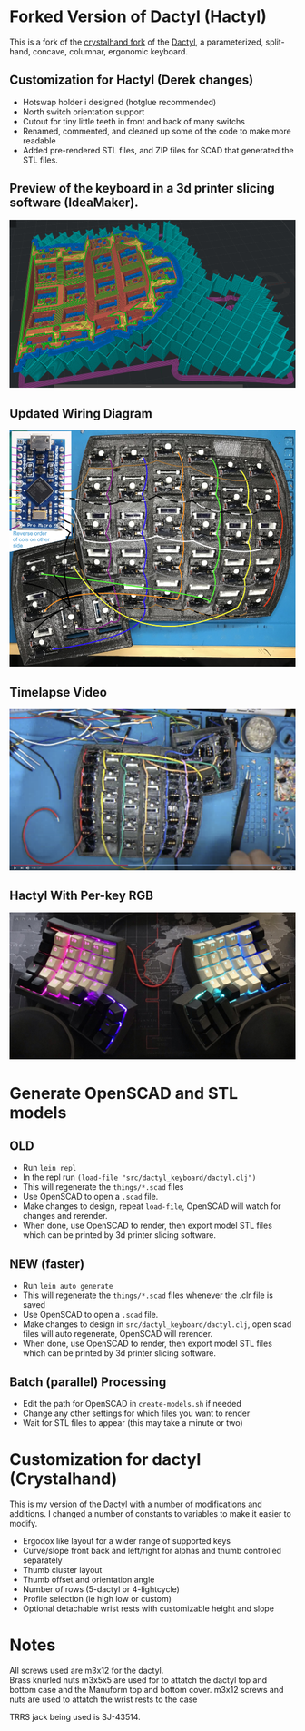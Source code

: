 # Forked Version of Dactyl (Hactyl)

This is a fork of the [crystalhand fork](https://github.com/crystalhand/dactyl-keyboard) of the [Dactyl](https://github.com/adereth/dactyl-keyboard), a parameterized, split-hand, concave, columnar, ergonomic keyboard.

## Customization for Hactyl (Derek changes)
- Hotswap holder i designed (hotglue recommended)
- North switch orientation support
- Cutout for tiny little teeth in front and back of many switchs
- Renamed, commented, and cleaned up some of the code to make more readable
- Added pre-rendered STL files, and ZIP files for SCAD that generated the STL files.

## Preview of the keyboard in a 3d printer slicing software (IdeaMaker).
![3D Printing](/resources/3dprintingsupports.png)

## Updated Wiring Diagram
![Fancy Wire Diagram](/resources/fancy-wiring-diagram.png)

## Timelapse Video
[![Dactyl Timelapse Video](/resources/timelapse-screenshot.png)](https://youtu.be/jucJIm_TujM)

## Hactyl With Per-key RGB
![Hactyl Glamourshot](/resources/hactyl_glamourshot.jpeg)

# Generate OpenSCAD and STL models

## OLD
* Run `lein repl`
* In the repl run `(load-file "src/dactyl_keyboard/dactyl.clj")`
* This will regenerate the `things/*.scad` files
* Use OpenSCAD to open a `.scad` file.
* Make changes to design, repeat `load-file`, OpenSCAD will watch for changes and rerender.
* When done, use OpenSCAD to render, then export model STL files which can be printed by 3d printer slicing software.

## NEW (faster)
* Run `lein auto generate`
* This will regenerate the `things/*.scad` files whenever the .clr file is saved
* Use OpenSCAD to open a `.scad` file.
* Make changes to design in `src/dactyl_keyboard/dactyl.clj`, open scad files will auto regenerate, OpenSCAD will rerender.
* When done, use OpenSCAD to render, then export model STL files which can be printed by 3d printer slicing software.

## Batch (parallel) Processing
* Edit the path for OpenSCAD in `create-models.sh` if needed
* Change any other settings for which files you want to render
* Wait for STL files to appear (this may take a minute or two) 

# Customization for dactyl (Crystalhand)
This is my version of the Dactyl with a number of modifications and additions.  I changed a number of constants to variables to make it easier to modify.
- Ergodox like layout for a wider range of supported keys
- Curve/slope front back and left/right for alphas and thumb controlled separately
- Thumb cluster layout
- Thumb offset and orientation angle
- Number of rows (5-dactyl or 4-lightcycle)
- Profile selection (ie high low or custom)
- Optional detachable wrist rests with customizable height and slope



# Notes
All screws used are m3x12 for the dactyl.  
Brass knurled nuts m3x5x5 are used for to attatch the dactyl top and bottom case and the Manuform top and bottom cover.
m3x12 screws and nuts are used to attatch the wrist rests to the case

TRRS jack being used is SJ-43514.






